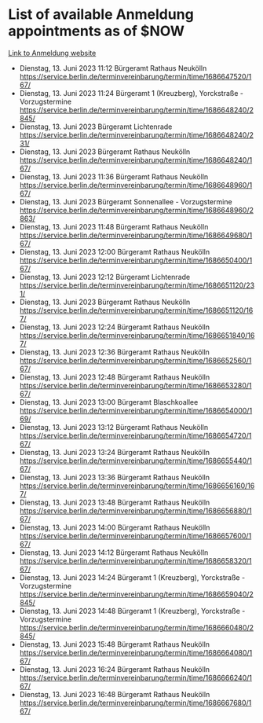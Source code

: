# List of available Anmeldung appointments as of $NOW
[Link to Anmeldung website](https://service.berlin.de/terminvereinbarung/termin/tag.php?termin=1&anliegen[]=120686&dienstleisterlist=122210,122217,327316,122219,327312,122227,327314,122231,327346,122243,327348,122254,122252,329742,122260,329745,122262,329748,122271,327278,122273,327274,122277,327276,330436,122280,327294,122282,327290,122284,327292,122291,327270,122285,327266,122286,327264,122296,327268,150230,329760,122297,327286,122294,327284,122312,329763,122314,329775,122304,327330,122311,327334,122309,327332,317869,122281,327352,122279,329772,122283,122276,327324,122274,327326,122267,329766,122246,327318,122251,327320,122257,327322,122208,327298,122226,327300&herkunft=http%3A%2F%2Fservice.berlin.de%2Fdienstleistung%2F120686%2F)
- Dienstag, 13. Juni 2023 11:12 Bürgeramt Rathaus Neukölln https://service.berlin.de/terminvereinbarung/termin/time/1686647520/167/
- Dienstag, 13. Juni 2023 11:24 Bürgeramt 1 (Kreuzberg), Yorckstraße - Vorzugstermine https://service.berlin.de/terminvereinbarung/termin/time/1686648240/2845/
- Dienstag, 13. Juni 2023  Bürgeramt Lichtenrade https://service.berlin.de/terminvereinbarung/termin/time/1686648240/231/
- Dienstag, 13. Juni 2023  Bürgeramt Rathaus Neukölln https://service.berlin.de/terminvereinbarung/termin/time/1686648240/167/
- Dienstag, 13. Juni 2023 11:36 Bürgeramt Rathaus Neukölln https://service.berlin.de/terminvereinbarung/termin/time/1686648960/167/
- Dienstag, 13. Juni 2023  Bürgeramt Sonnenallee - Vorzugstermine https://service.berlin.de/terminvereinbarung/termin/time/1686648960/2863/
- Dienstag, 13. Juni 2023 11:48 Bürgeramt Rathaus Neukölln https://service.berlin.de/terminvereinbarung/termin/time/1686649680/167/
- Dienstag, 13. Juni 2023 12:00 Bürgeramt Rathaus Neukölln https://service.berlin.de/terminvereinbarung/termin/time/1686650400/167/
- Dienstag, 13. Juni 2023 12:12 Bürgeramt Lichtenrade https://service.berlin.de/terminvereinbarung/termin/time/1686651120/231/
- Dienstag, 13. Juni 2023  Bürgeramt Rathaus Neukölln https://service.berlin.de/terminvereinbarung/termin/time/1686651120/167/
- Dienstag, 13. Juni 2023 12:24 Bürgeramt Rathaus Neukölln https://service.berlin.de/terminvereinbarung/termin/time/1686651840/167/
- Dienstag, 13. Juni 2023 12:36 Bürgeramt Rathaus Neukölln https://service.berlin.de/terminvereinbarung/termin/time/1686652560/167/
- Dienstag, 13. Juni 2023 12:48 Bürgeramt Rathaus Neukölln https://service.berlin.de/terminvereinbarung/termin/time/1686653280/167/
- Dienstag, 13. Juni 2023 13:00 Bürgeramt Blaschkoallee https://service.berlin.de/terminvereinbarung/termin/time/1686654000/169/
- Dienstag, 13. Juni 2023 13:12 Bürgeramt Rathaus Neukölln https://service.berlin.de/terminvereinbarung/termin/time/1686654720/167/
- Dienstag, 13. Juni 2023 13:24 Bürgeramt Rathaus Neukölln https://service.berlin.de/terminvereinbarung/termin/time/1686655440/167/
- Dienstag, 13. Juni 2023 13:36 Bürgeramt Rathaus Neukölln https://service.berlin.de/terminvereinbarung/termin/time/1686656160/167/
- Dienstag, 13. Juni 2023 13:48 Bürgeramt Rathaus Neukölln https://service.berlin.de/terminvereinbarung/termin/time/1686656880/167/
- Dienstag, 13. Juni 2023 14:00 Bürgeramt Rathaus Neukölln https://service.berlin.de/terminvereinbarung/termin/time/1686657600/167/
- Dienstag, 13. Juni 2023 14:12 Bürgeramt Rathaus Neukölln https://service.berlin.de/terminvereinbarung/termin/time/1686658320/167/
- Dienstag, 13. Juni 2023 14:24 Bürgeramt 1 (Kreuzberg), Yorckstraße - Vorzugstermine https://service.berlin.de/terminvereinbarung/termin/time/1686659040/2845/
- Dienstag, 13. Juni 2023 14:48 Bürgeramt 1 (Kreuzberg), Yorckstraße - Vorzugstermine https://service.berlin.de/terminvereinbarung/termin/time/1686660480/2845/
- Dienstag, 13. Juni 2023 15:48 Bürgeramt Rathaus Neukölln https://service.berlin.de/terminvereinbarung/termin/time/1686664080/167/
- Dienstag, 13. Juni 2023 16:24 Bürgeramt Rathaus Neukölln https://service.berlin.de/terminvereinbarung/termin/time/1686666240/167/
- Dienstag, 13. Juni 2023 16:48 Bürgeramt Rathaus Neukölln https://service.berlin.de/terminvereinbarung/termin/time/1686667680/167/
